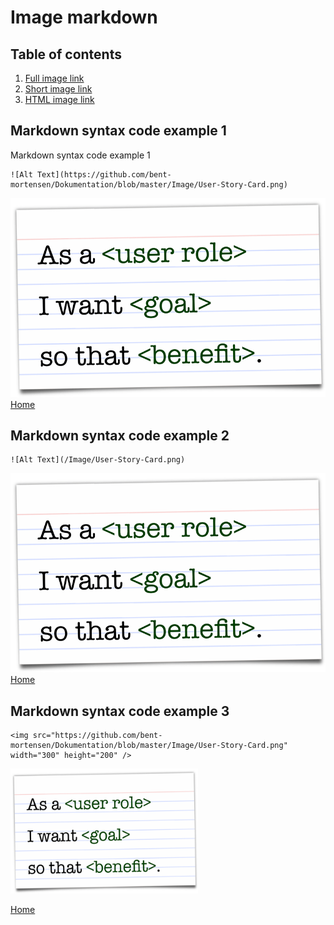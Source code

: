 # Image markdown

## Table of contents <a name="home"></a>
1. [Full image link](#example1)
2. [Short image link](#example2)
3. [HTML image link](#example3)


## Markdown syntax  code example 1 <a name="example1"></a>
Markdown syntax  code example 1
```
![Alt Text](https://github.com/bent-mortensen/Dokumentation/blob/master/Image/User-Story-Card.png)
```
![Alt Text](https://github.com/bent-mortensen/Dokumentation/blob/master/Image/User-Story-Card.png)  
[Home](#home)

## Markdown syntax  code example 2 <a name="example2"></a>
```
![Alt Text](/Image/User-Story-Card.png)
```
![Alt Text](/Image/User-Story-Card.png)  
[Home](#home)

## Markdown syntax  code example 3 <a name="example3"></a>
```
<img src="https://github.com/bent-mortensen/Dokumentation/blob/master/Image/User-Story-Card.png" width="300" height="200" />
```
<img src="https://github.com/bent-mortensen/Dokumentation/blob/master/Image/User-Story-Card.png" width="300" height="200"></img>  

[Home](#home)
